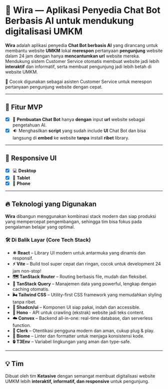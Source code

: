 # 💬 Wira — Aplikasi Penyedia Chat Bot Berbasis AI untuk mendukung digitalisasi UMKM

**Wira** adalah aplikasi penyedia **Chat Bot berbasis AI** yang dirancang untuk membantu website **UMKM** lokal **merespon** pertanyaan **pengunjung** website dalam 24 jam dengan hanya **mencantumkan url** website mereka. Mendukung sistem Customer Service otomatis membuat website jadi lebih **interaktif** dan informatif, serta membuat pengunjung jadi lebih betah di website UMKM.

🚀 Cocok digunakan sebagai asisten Customer Service untuk merespon pertanyaan pengunjung website dengan cepat.

---

## 🎯 Fitur MVP

- [x] 🧠 **Pembuatan Chat Bot** hanya **dengan** input **url** website sebagai pengetahuan AI.
- [x] 🔉 Menghasilkan **script** yang sudah include **UI** Chat Bot dan bisa langsung di **embed** ke website **tanpa** install **ribet** library.

---

## 🧪 Responsive UI

- [x] 💻 **Desktop**
- [x] 🔳 **Tablet**
- [x] 📱 **Phone**

---

## 🔥 Teknologi yang Digunakan

**Wira** dibangun menggunakan kombinasi stack modern dan siap produksi yang mempercepat pengembangan, sehingga tim bisa fokus pada pengalaman belajar yang optimal.

### 🛠️ Di Balik Layar (Core Tech Stack)

- **⚛️ React** – Library UI modern untuk antarmuka yang dinamis dan responsif.
- **⚡ Vite** – Build tool super cepat dan ringan, cocok untuk development 24 jam non-stop!
- **🗺️ TanStack Router** – Routing berbasis file, mudah dan fleksibel.
- **🔄 TanStack Query** – Manajemen data yang powerful, lengkap dengan caching otomatis.
- **🌬️ Tailwind CSS** – Utility-first CSS framework yang memudahkan styling tanpa ribet.
- **🎨 Shadcn/ui** – Komponen UI siap pakai, indah dan accessible.
- **🔎 Hono** - API untuk crawling (ekstrak) website jadi teks content.
- **☁️ Convex** – Backend all-in-one: real-time database, dan serverless function.
- **🔑 Clerk** – Otentikasi pengguna modern dan aman, cukup plug & play.
- **🧹 Biome** – Linter dan formatter untuk menjaga konsistensi kode.
- **🔒 T3Env** – Variabel lingkungan yang aman dan type-safe.

---

## 💡 Tim

Dibuat oleh tim **Ketasive** dengan semangat membuat digitalisasi website UMKM lebih **interaktif, informatif, dan responsive** untuk pengunjung.
